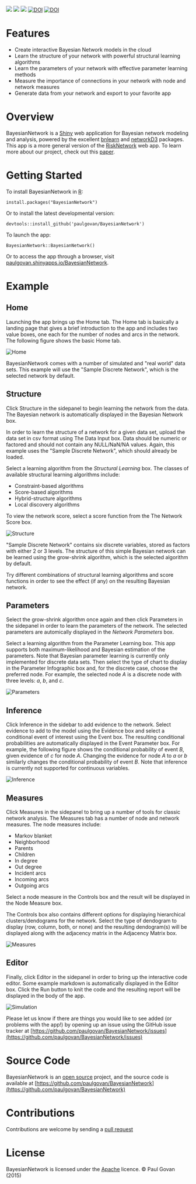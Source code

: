 ![](http://www.r-pkg.org/badges/version/BayesianNetwork)
![](http://cranlogs.r-pkg.org/badges/grand-total/BayesianNetwork)
![](https://travis-ci.org/paulgovan/BayesianNetwork.svg?branch=master)
[![DOI](https://zenodo.org/badge/42831223.svg)](https://zenodo.org/badge/latestdoi/42831223)
[![DOI](http://joss.theoj.org/papers/10.21105/joss.00425/status.svg)](https://doi.org/10.21105/joss.00425)

# Features
* Create interactive Bayesian Network models in the cloud
* Learn the structure of your network with powerful structural learning algorithms
* Learn the parameters of your network with effective parameter learning methods
* Measure the importance of connections in your network with node and network measures
* Generate data from your network and export to your favorite app

# Overview
BayesianNetwork is a [Shiny](http://shiny.rstudio.com) web application for Bayesian network modeling and analysis, powered by the excellent [bnlearn](http://www.bnlearn.com) and [networkD3](http://christophergandrud.github.io/networkD3/) packages. This app is a more general version of the [RiskNetwork](https://github.com/paulgovan/RiskNetwork) web app. To learn more about our project, check out this [paper](https://joss.theoj.org/papers/10.21105/joss.00425). 

# Getting Started
To install BayesianNetwork in [R](https://www.r-project.org):

```
install.packages("BayesianNetwork")
```

Or to install the latest developmental version:

```
devtools::install_github('paulgovan/BayesianNetwork')
```

To launch the app:

```
BayesianNetwork::BayesianNetwork()
```

Or to access the app through a browser, visit [paulgovan.shinyapps.io/BayesianNetwork](https://paulgovan.shinyapps.io/BayesianNetwork/). 

# Example
## Home
Launching the app brings up the Home tab. The Home tab is basically a landing page that gives a brief introduction to the app and includes two value boxes, one each for the number of nodes and arcs in the network. The following figure shows the basic Home tab.

![Home](https://github.com/paulgovan/BayesianNetwork/blob/master/inst/images/Dashboard.PNG?raw=true)

BayesianNetwork comes with a number of simulated and "real world" data sets. This example will use the "Sample Discrete Network", which is the selected network by default.

## Structure
Click Structure in the sidepanel to begin learning the network from the data. The Bayesian network is automatically displayed in the Bayesian Network box.

In order to learn the structure of a network for a given data set, upload the data set in csv format using The Data Input box. Data should be numeric or factored and should not contain any NULL/NaN/NA values. Again, this example uses the "Sample Discrete Network", which should already be loaded. 

Select a learning algorithm from the *Structural Learning* box. The classes of available structural learning algorithms include:    
* Constraint-based algorithms
* Score-based algorithms
* Hybrid-structure algorithms
* Local discovery algorithms

To view the network score, select a score function from the The Network Score box. 

![Structure](https://github.com/paulgovan/BayesianNetwork/blob/master/inst/images/Structure.PNG?raw=true)

"Sample Discrete Network" contains six discrete variables, stored as factors with either 2 or 3 levels. The structure of this simple Bayesian network can be learned using the grow-shrink algorithm, which is the selected algorithm by default.

Try different combinations of structural learning algorithms and score functions in order to see the effect (if any) on the resulting Bayesian network.

## Parameters
Select the grow-shrink algorithm once again and then click Parameters in the sidepanel in order to learn the parameters of the network. The selected parameters are automically displayed in the *Network Parameters* box.

Select a learning algorithm from the Parameter Learning box. This app supports both maximum-likelihood and Bayesian estimation of the parameters. Note that Bayesian parameter learning is currently only implemented for discrete data sets. Then select the type of chart to display in the Parameter Infographic box and, for the discrete case, choose the preferred node. For example, the selected node *A* is a discrete node with three levels: *a*, *b*, and *c*.

![Parameters](https://github.com/paulgovan/BayesianNetwork/blob/master/inst/images/Parameters.PNG?raw=true)

## Inference
Click Inference in the sidebar to add evidence to the network. Select evidence to add to the model using the Evidence box and select a conditional event of interest using the Event box. The resulting conditional probabilities are automatically displayed in the Event Parameter box. For example, the following figure shows the conditional probability of event *B*, given evidence of *c* for node *A*. Changing the evidence for node *A* to *a* or *b* similarly changes the conditional probability of event *B*. Note that inference is currently not supported for continuous variables. 

![Inference](https://github.com/paulgovan/BayesianNetwork/blob/master/inst/images/Inference.png?raw=true)

## Measures
Click Measures in the sidepanel to bring up a number of tools for classic network analysis. The Measures tab has a number of node and network measures. The node measures include:
* Markov blanket
* Neighborhood
* Parents
* Children
* In degree
* Out degree
* Incident arcs
* Incoming arcs
* Outgoing arcs

Select a node measure in the Controls box and the result will be displayed in the Node Measure box.

The Controls box also contains different options for displaying hierarchical clusters/dendograms for the network. Select the type of dendogram to display (row, column, both, or none) and the resulting dendogram(s) will be displayed along with the adjacency matrix in the Adjacency Matrix box.

![Measures](https://github.com/paulgovan/BayesianNetwork/blob/master/inst/images/Measures.PNG?raw=true)

## Editor
Finally, click Editor in the sidepanel in order to bring up the interactive code editor. Some example markdown is automatically displayed in the Editor box. Click the Run button to knit the code and the resulting report will be displayed in the body of the app. 

![Simulation](https://github.com/paulgovan/BayesianNetwork/blob/master/inst/images/Simulation.PNG?raw=true)

Please let us know if there are things you would like to see added (or problems with the app!) by opening up an issue using the GitHub issue tracker at [https://github.com/paulgovan/BayesianNetwork/issues](https://github.com/paulgovan/BayesianNetwork/issues)

# Source Code
BayesianNetwork is an [open source](http://opensource.org) project, and the source code is available at [https://github.com/paulgovan/BayesianNetwork](https://github.com/paulgovan/BayesianNetwork)

# Contributions
Contributions are welcome by sending a [pull request](https://github.com/paulgovan/BayesianNetwork/pulls)

# License
BayesianNetwork is licensed under the [Apache](http://www.apache.org/licenses/LICENSE-2.0) licence. &copy; Paul Govan (2015)
